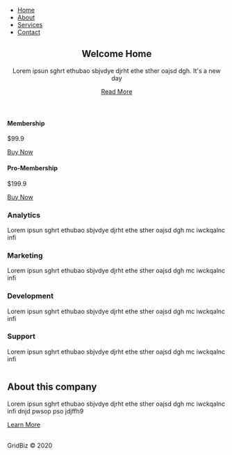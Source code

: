 <!DOCTYPE html>
<html>
<head>
  <title>Flexbox</title>
  <script defer="" src="https://use.fontawesome.com/releases/v5.0.6/js/all.js"></script>
  <link rel="stylesheet" type="text/css" href="style.css">
</head>
<body>
<div class="wrapper">

  <!-- navigation-->

  <nav class="mainNav">
    <ul>
      <li><a href="">Home</a></li>
      <li><a href="">About</a></li>
      <li><a href="">Services</a></li>
      <li><a href="">Contact</a></li>
    </ul>
  </nav>
    <!--navigation ends-->

  <!-- top section-->
  <section class="top-container">
    <header class="showcase">
      <h1>Welcome Home</h1>
      <p>Lorem ipsun sghrt ethubao sbjvdye djrht ethe sther oajsd dgh. It's a new day </p>
      <a href="" class="btn">Read More</a>
    </header>
    <div class="top-box top-box-a">
      <h4>Membership</h4>
      <p class="price">$99.9</p>
      <a href="" class="btn">Buy Now</a>
    </div>
    <div class="top-box top-box-b">
      <h4>Pro-Membership</h4>
      <p class="price">$199.9</p>
      <a href="" class="btn">Buy Now</a>
    </div>
  </section>
  <!-- top section ends-->

  <!--boxes section-->
  <section class="boxes">
    <div class="box">
      <i class="fas fa-chart-pie fa-4x"></i>
      <h3>Analytics</h3>
      <p>Lorem ipsun sghrt ethubao sbjvdye djrht ethe sther oajsd dgh mc iwckqalnc infi</p>
    </div>
    <div class="box">
      <i class="fas fa-globe fa-4x"></i>
      <h3>Marketing</h3>
      <p>Lorem ipsun sghrt ethubao sbjvdye djrht ethe sther oajsd dgh mc iwckqalnc infi</p>
    </div>
    <div class="box">
      <i class="fas fa-cog fa-4x"></i>
      <h3>Development</h3>
      <p>Lorem ipsun sghrt ethubao sbjvdye djrht ethe sther oajsd dgh mc iwckqalnc infi</p>
    </div>
    <div class="box">
      <i class="fas fa-users fa-4x"></i>
      <h3>Support</h3>
      <p>Lorem ipsun sghrt ethubao sbjvdye djrht ethe sther oajsd dgh mc iwckqalnc infi</p>
    </div>
  </section>
  <!--box section ends-->

  <!--Info section-->
  <section class="info">
    <img src="C:\Users\User\Pictures\workplace.jpg" alt="">
    <div>
      <h2>About this company</h2>
      <p>Lorem ipsun sghrt ethubao sbjvdye djrht ethe sther oajsd dgh mc iwckqalnc infi dnjd pwsop pso
      jdjffh9</p>
      <a href="" class="btn">Learn More</a>
    </div>
  </section>
  <!--info section ends-->

  <!-- Portfolio section-->
  <section class="Portfolio">
    <img src="https://source.unsplash.com/random/200x200" alt="">
    <img src="https://source.unsplash.com/random/201x200" alt="">
    <img src="https://source.unsplash.com/random/202x200" alt="">
    <img src="https://source.unsplash.com/random/203x200" alt="">
    <img src="https://source.unsplash.com/random/204x200" alt="">
    <img src="https://source.unsplash.com/random/205x200" alt="">
    <img src="https://source.unsplash.com/random/206x200" alt="">
    <img src="https://source.unsplash.com/random/207x200" alt="">
    <img src="https://source.unsplash.com/random/208x200" alt="">
  </section>
  <!-- portfolio section ends-->

  <!--footer-->
  <footer>
    <p>GridBiz &copy; 2020</p>
  </footer>

</div>
<!--wrapper ends-->
</body>
</html>

